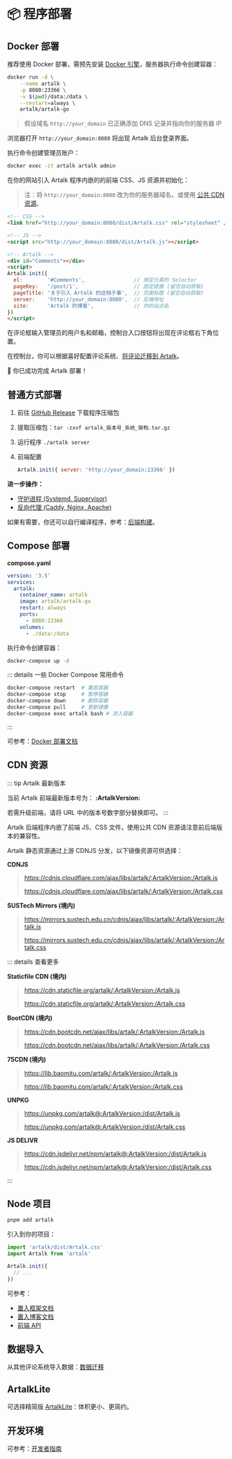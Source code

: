 # 📦 程序部署

## Docker 部署

推荐使用 Docker 部署，需预先安装 [Docker 引擎](https://docs.docker.com/engine/install/)，服务器执行命令创建容器：

```bash
docker run -d \
    --name artalk \
    -p 8080:23366 \
    -v $(pwd)/data:/data \
    --restart=always \
    artalk/artalk-go
```

> 假设域名 `http://your_domain` 已正确添加 DNS 记录并指向你的服务器 IP

浏览器打开 `http://your_domain:8080` 将出现 Artalk 后台登录界面。

执行命令创建管理员账户：

```bash
docker exec -it artalk artalk admin
```

在你的网站引入 Artalk 程序内嵌的的前端 CSS、JS 资源并初始化：

> 注：将 `http://your_domain:8080` 改为你的服务器域名，或使用 [公共 CDN 资源](#cdn-资源)。

<!-- prettier-ignore-start -->

```html
<!-- CSS -->
<link href="http://your_domain:8080/dist/Artalk.css" rel="stylesheet" />

<!-- JS -->
<script src="http://your_domain:8080/dist/Artalk.js"></script>

<!-- Artalk -->
<div id="Comments"></div>
<script>
Artalk.init({
  el:        '#Comments',                // 绑定元素的 Selector
  pageKey:   '/post/1',                  // 固定链接 (留空自动获取)
  pageTitle: '关于引入 Artalk 的这档子事',  // 页面标题 (留空自动获取)
  server:    'http://your_domain:8080',  // 后端地址
  site:      'Artalk 的博客',             // 你的站点名
})
</script>
```
<!-- prettier-ignore-end -->

在评论框输入管理员的用户名和邮箱，控制台入口按钮将出现在评论框右下角位置。

在控制台，你可以根据喜好配置评论系统、[将评论迁移到 Artalk](./transfer.md)。

🥳 你已成功完成 Artalk 部署！

## 普通方式部署

1. 前往 [GitHub Release](https://github.com/ArtalkJS/Artalk/releases) 下载程序压缩包
2. 提取压缩包：`tar -zxvf artalk_版本号_系统_架构.tar.gz`
3. 运行程序 `./artalk server`
4. 前端配置

   ```js
   Artalk.init({ server: 'http://your_domain:23366' })
   ```

**进一步操作：**

- [守护进程 (Systemd, Supervisor)](./backend/daemon.md)
- [反向代理 (Caddy, Nginx, Apache)](./backend/reverse-proxy.md)

如果有需要，你还可以自行编译程序，参考：[后端构建](./backend/build.md)。

## Compose 部署

**compose.yaml**

```yaml
version: '3.5'
services:
  artalk:
    container_name: artalk
    image: artalk/artalk-go
    restart: always
    ports:
      - 8080:23366
    volumes:
      - ./data:/data
```

执行命令创建容器：

```bash
docker-compose up -d
```

::: details 一些 Docker Compose 常用命令

```bash
docker-compose restart  # 重启容器
docker-compose stop     # 暂停容器
docker-compose down     # 删除容器
docker-compose pull     # 更新镜像
docker-compose exec artalk bash # 进入容器
```

:::

可参考：[Docker 部署文档](./backend/docker.md)

## CDN 资源

::: tip Artalk 最新版本

当前 Artalk 前端最新版本号为： **:ArtalkVersion:**

若需升级前端，请将 URL 中的版本号数字部分替换即可。
:::

Artalk 后端程序内嵌了前端 JS、CSS 文件，使用公共 CDN 资源请注意前后端版本的兼容性。

Artalk 静态资源通过上游 CDNJS 分发，以下镜像资源可供选择：

**CDNJS**

> <https://cdnjs.cloudflare.com/ajax/libs/artalk/:ArtalkVersion:/Artalk.js>
>
> <https://cdnjs.cloudflare.com/ajax/libs/artalk/:ArtalkVersion:/Artalk.css>

**SUSTech Mirrors (境内)**

> <https://mirrors.sustech.edu.cn/cdnjs/ajax/libs/artalk/:ArtalkVersion:/Artalk.js>
>
> <https://mirrors.sustech.edu.cn/cdnjs/ajax/libs/artalk/:ArtalkVersion:/Artalk.css>

::: details 查看更多

**Staticfile CDN (境内)**

> <https://cdn.staticfile.org/artalk/:ArtalkVersion:/Artalk.js>
>
> <https://cdn.staticfile.org/artalk/:ArtalkVersion:/Artalk.css>

**BootCDN (境内)**

> <https://cdn.bootcdn.net/ajax/libs/artalk/:ArtalkVersion:/Artalk.js>
>
> <https://cdn.bootcdn.net/ajax/libs/artalk/:ArtalkVersion:/Artalk.css>

**75CDN (境内)**

> <https://lib.baomitu.com/artalk/:ArtalkVersion:/Artalk.js>
>
> <https://lib.baomitu.com/artalk/:ArtalkVersion:/Artalk.css>

**UNPKG**

> <https://unpkg.com/artalk@:ArtalkVersion:/dist/Artalk.js>
>
> <https://unpkg.com/artalk@:ArtalkVersion:/dist/Artalk.css>

**JS DELIVR**

> <https://cdn.jsdelivr.net/npm/artalk@:ArtalkVersion:/dist/Artalk.js>
>
> <https://cdn.jsdelivr.net/npm/artalk@:ArtalkVersion:/dist/Artalk.css>

:::

## Node 项目

```bash
pnpm add artalk
```

引入到你的项目：

```js
import 'artalk/dist/Artalk.css'
import Artalk from 'artalk'

Artalk.init({
  // ...
})
```

可参考：

- [置入框架文档](./frontend/import-framework.md)
- [置入博客文档](./frontend/import-blog.md)
- [前端 API](../develop/fe-api.md)

## 数据导入

从其他评论系统导入数据：[数据迁移](./transfer.md)

## ArtalkLite

可选择精简版 [ArtalkLite](./frontend/artalk-lite.md)：体积更小、更简约。

## 开发环境

可参考：[开发者指南](https://github.com/ArtalkJS/Artalk/blob/master/CONTRIBUTING.md)
